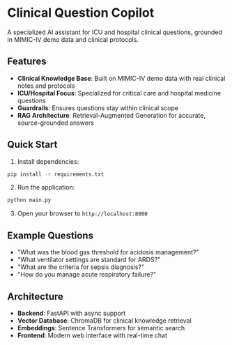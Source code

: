 # Clinical Question Copilot

A specialized AI assistant for ICU and hospital clinical questions, grounded in MIMIC-IV demo data and clinical protocols.

## Features

- **Clinical Knowledge Base**: Built on MIMIC-IV demo data with real clinical notes and protocols
- **ICU/Hospital Focus**: Specialized for critical care and hospital medicine questions
- **Guardrails**: Ensures questions stay within clinical scope
- **RAG Architecture**: Retrieval-Augmented Generation for accurate, source-grounded answers

## Quick Start

1. Install dependencies:
```bash
pip install -r requirements.txt
```

2. Run the application:
```bash
python main.py
```

3. Open your browser to `http://localhost:8000`

## Example Questions

- "What was the blood gas threshold for acidosis management?"
- "What ventilator settings are standard for ARDS?"
- "What are the criteria for sepsis diagnosis?"
- "How do you manage acute respiratory failure?"

## Architecture

- **Backend**: FastAPI with async support
- **Vector Database**: ChromaDB for clinical knowledge retrieval
- **Embeddings**: Sentence Transformers for semantic search
- **Frontend**: Modern web interface with real-time chat

